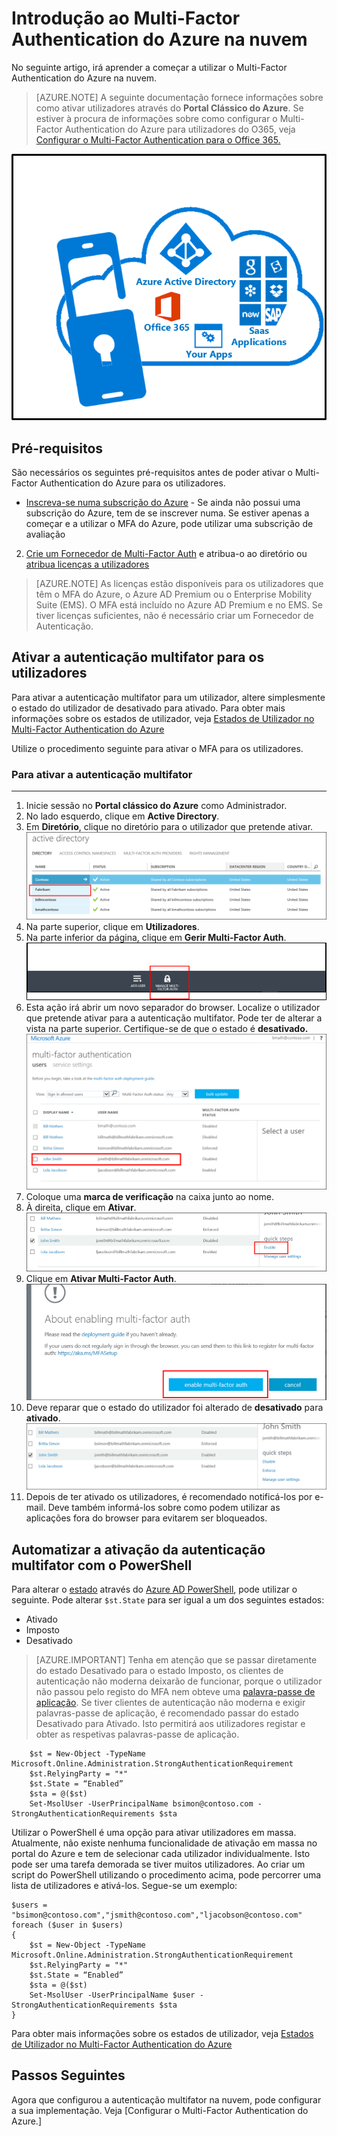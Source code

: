 <properties 
    pageTitle="Introdução ao Multi-Factor Authentication do Microsoft Azure na nuvem" 
    description="Esta é a página do Multi-Factor Authentication do Microsoft Azure que descreve como iniciar o MFA do Azure na nuvem." 
    services="multi-factor-authentication" 
    documentationCenter="" 
    authors="billmath" 
    manager="femila" 
    editor="curtand"/>

<tags 
    ms.service="multi-factor-authentication" 
    ms.workload="identity" 
    ms.tgt_pltfrm="na" 
    ms.devlang="na" 
    ms.topic="get-started-article" 
    ms.date="08/15/2016" 
    ms.author="billmath"/>

# Introdução ao Multi-Factor Authentication do Azure na nuvem
No seguinte artigo, irá aprender a começar a utilizar o Multi-Factor Authentication do Azure na nuvem.

> [AZURE.NOTE]  A seguinte documentação fornece informações sobre como ativar utilizadores através do **Portal Clássico do Azure**. Se estiver à procura de informações sobre como configurar o Multi-Factor Authentication do Azure para utilizadores do O365, veja [Configurar o Multi-Factor Authentication para o Office 365.](https://support.office.com/article/Set-up-multi-factor-authentication-for-Office-365-users-8f0454b2-f51a-4d9c-bcde-2c48e41621c6?ui=en-US&rs=en-US&ad=US)

![MFA na Nuvem](./media/multi-factor-authentication-get-started-cloud/mfa_in_cloud.png)

## Pré-requisitos
São necessários os seguintes pré-requisitos antes de poder ativar o Multi-Factor Authentication do Azure para os utilizadores. 




- [Inscreva-se numa subscrição do Azure](https://azure.microsoft.com/pricing/free-trial/) - Se ainda não possui uma subscrição do Azure, tem de se inscrever numa. Se estiver apenas a começar e a utilizar o MFA do Azure, pode utilizar uma subscrição de avaliação
2. [Crie um Fornecedor de Multi-Factor Auth](multi-factor-authentication-get-started-auth-provider.md) e atribua-o ao diretório ou [atribua licenças a utilizadores](multi-factor-authentication-get-started-assign-licenses.md) 

> [AZURE.NOTE]  As licenças estão disponíveis para os utilizadores que têm o MFA do Azure, o Azure AD Premium ou o Enterprise Mobility Suite (EMS).  O MFA está incluído no Azure AD Premium e no EMS. Se tiver licenças suficientes, não é necessário criar um Fornecedor de Autenticação. 
        

## Ativar a autenticação multifator para os utilizadores
Para ativar a autenticação multifator para um utilizador, altere simplesmente o estado do utilizador de desativado para ativado.  Para obter mais informações sobre os estados de utilizador, veja [Estados de Utilizador no Multi-Factor Authentication do Azure](multi-factor-authentication-get-started-user-states.md)

Utilize o procedimento seguinte para ativar o MFA para os utilizadores.

### Para ativar a autenticação multifator
--------------------------------------------------------------------------------
1.  Inicie sessão no **Portal clássico do Azure** como Administrador.
2.  No lado esquerdo, clique em **Active Directory**.
3.  Em **Diretório**, clique no diretório para o utilizador que pretende ativar.
![Clique em Diretório](./media/multi-factor-authentication-get-started-cloud/directory1.png)
4.  Na parte superior, clique em **Utilizadores**.
5.  Na parte inferior da página, clique em **Gerir Multi-Factor Auth**.
![Clique em Diretório](./media/multi-factor-authentication-get-started-cloud/manage1.png)
6.  Esta ação irá abrir um novo separador do browser.  Localize o utilizador que pretende ativar para a autenticação multifator. Pode ter de alterar a vista na parte superior. Certifique-se de que o estado é **desativado.**
![Ativar utilizador](./media/multi-factor-authentication-get-started-cloud/enable1.png)
7.  Coloque uma **marca de verificação** na caixa junto ao nome.
7.  À direita, clique em **Ativar**. 
![Ativar utilizador](./media/multi-factor-authentication-get-started-cloud/user1.png)
8.  Clique em **Ativar Multi-Factor Auth**.
![Ativar utilizador](./media/multi-factor-authentication-get-started-cloud/enable2.png)
9.  Deve reparar que o estado do utilizador foi alterado de **desativado** para **ativado**.
![Ativar Utilizadores](./media/multi-factor-authentication-get-started-cloud/user.png)
10.  Depois de ter ativado os utilizadores, é recomendado notificá-los por e-mail.  Deve também informá-los sobre como podem utilizar as aplicações fora do browser para evitarem ser bloqueados.


## Automatizar a ativação da autenticação multifator com o PowerShell

Para alterar o [estado](multi-factor-authentication-whats-next.md) através do [Azure AD PowerShell](../powershell-install-configure.md), pode utilizar o seguinte.  Pode alterar `$st.State` para ser igual a um dos seguintes estados:


- Ativado
- Imposto
- Desativado  

> [AZURE.IMPORTANT]  Tenha em atenção que se passar diretamente do estado Desativado para o estado Imposto, os clientes de autenticação não moderna deixarão de funcionar, porque o utilizador não passou pelo registo do MFA nem obteve uma [palavra-passe de aplicação](multi-factor-authentication-whats-next.md#app-passwords).  Se tiver clientes de autenticação não moderna e exigir palavras-passe de aplicação, é recomendado passar do estado Desativado para Ativado.  Isto permitirá aos utilizadores registar e obter as respetivas palavras-passe de aplicação.   
        
        $st = New-Object -TypeName Microsoft.Online.Administration.StrongAuthenticationRequirement
        $st.RelyingParty = "*"
        $st.State = “Enabled”
        $sta = @($st)
        Set-MsolUser -UserPrincipalName bsimon@contoso.com -StrongAuthenticationRequirements $sta

Utilizar o PowerShell é uma opção para ativar utilizadores em massa.  Atualmente, não existe nenhuma funcionalidade de ativação em massa no portal do Azure e tem de selecionar cada utilizador individualmente.  Isto pode ser uma tarefa demorada se tiver muitos utilizadores.  Ao criar um script do PowerShell utilizando o procedimento acima, pode percorrer uma lista de utilizadores e ativá-los.  Segue-se um exemplo:
    
    $users = "bsimon@contoso.com","jsmith@contoso.com","ljacobson@contoso.com"
    foreach ($user in $users)
    {
        $st = New-Object -TypeName Microsoft.Online.Administration.StrongAuthenticationRequirement
        $st.RelyingParty = "*"
        $st.State = “Enabled”
        $sta = @($st)
        Set-MsolUser -UserPrincipalName $user -StrongAuthenticationRequirements $sta
    }


Para obter mais informações sobre os estados de utilizador, veja [Estados de Utilizador no Multi-Factor Authentication do Azure](multi-factor-authentication-get-started-user-states.md)

## Passos Seguintes
Agora que configurou a autenticação multifator na nuvem, pode configurar a sua implementação.  Veja [Configurar o Multi-Factor Authentication do Azure.]



<!--HONumber=ago16_HO4-->



